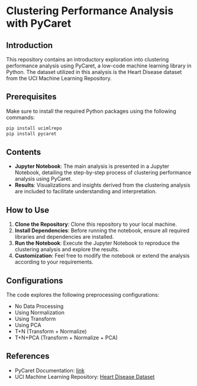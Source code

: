 # Clustering Performance Analysis with PyCaret

## Introduction
This repository contains an introductory exploration into clustering performance analysis using PyCaret, a low-code machine learning library in Python. The dataset utilized in this analysis is the Heart Disease dataset from the UCI Machine Learning Repository.
## Prerequisites
Make sure to install the required Python packages using the following commands:

```bash
pip install ucimlrepo
pip install pycaret
```

## Contents
- **Jupyter Notebook**: The main analysis is presented in a Jupyter Notebook, detailing the step-by-step process of clustering performance analysis using PyCaret.
- **Results**: Visualizations and insights derived from the clustering analysis are included to facilitate understanding and interpretation.
  
## How to Use
1. **Clone the Repository**: Clone this repository to your local machine.
2. **Install Dependencies**: Before running the notebook, ensure all required libraries and dependencies are installed.
3. **Run the Notebook**: Execute the Jupyter Notebook to reproduce the clustering analysis and explore the results.
4. **Customization**: Feel free to modify the notebook or extend the analysis according to your requirements.


## Configurations
The code explores the following preprocessing configurations:
- No Data Processing
- Using Normalization
- Using Transform
- Using PCA
- T+N (Transform + Normalize)
- T+N+PCA (Transform + Normalize + PCA)

## References
- PyCaret Documentation: [link](https://pycaret.org/)
- UCI Machine Learning Repository: [Heart Disease Dataset](https://archive.ics.uci.edu/dataset/45/heart+disease)

